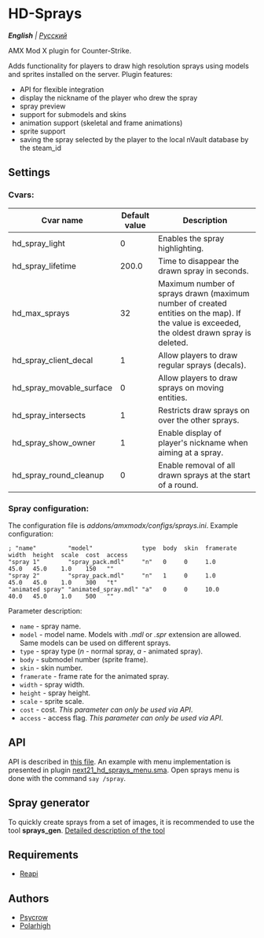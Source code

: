 # HD-Sprays

_**English** | [Русский](README.ru.md)_

AMX Mod X plugin for Counter-Strike.

Adds functionality for players to draw high resolution sprays using models and sprites installed on the server. Plugin features:
* API for flexible integration
* display the nickname of the player who drew the spray
* spray preview
* support for submodels and skins
* animation support (skeletal and frame animations)
* sprite support
* saving the spray selected by the player to the local nVault database by the steam_id

## Settings

### Cvars:
| Cvar name | Default value | Description |
| --- |---------------|-----------------------------|
| hd_spray_light | 0             | Enables the spray highlighting. |
| hd_spray_lifetime | 200.0      | Time to disappear the drawn spray in seconds. |
| hd_max_sprays | 32             | Maximum number of sprays drawn (maximum number of created entities on the map). If the value is exceeded, the oldest drawn spray is deleted. |
| hd_spray_client_decal | 1      | Allow players to draw regular sprays (decals). |
| hd_spray_movable_surface | 0   | Allow players to draw sprays on moving entities. |
| hd_spray_intersects | 1        | Restricts draw sprays on over the other sprays. |
| hd_spray_show_owner | 1        | Enable display of player's nickname when aiming at a spray. |
| hd_spray_round_cleanup | 0     | Enable removal of all drawn sprays at the start of a round. |

### Spray configuration:
The configuration file is *addons/amxmodx/configs/sprays.ini*. Example configuration:
```
; "name"         "model"              type  body  skin  framerate  width  height  scale  cost  access
"spray 1"        "spray_pack.mdl"     "n"   0     0     1.0        45.0   45.0    1.0    150   ""
"spray 2"        "spray_pack.mdl"     "n"   1     0     1.0        45.0   45.0    1.0    300   "t"
"animated spray" "animated_spray.mdl" "a"   0     0     10.0       40.0   45.0    1.0    500   ""
```

Parameter description:
* `name` - spray name.
* `model` - model name. Models with *.mdl* or *.spr* extension are allowed. Same models can be used on different sprays.
* `type` - spray type (*n* - normal spray, *a* - animated spray).
* `body` - submodel number (sprite frame).
* `skin` - skin number.
* `framerate` - frame rate for the animated spray.
* `width` - spray width.
* `height` - spray height.
* `scale` - sprite scale.
* `cost` - cost. *This parameter can only be used via API*.
* `access` - access flag. *This parameter can only be used via API*.

## API
API is described in [this file](addons/amxmodx/scripting/include/hdsprays.inc).
An example with menu implementation is presented in plugin [next21_hd_sprays_menu.sma](addons/amxmodx/scripting/next21_hd_sprays_menu.sma). Open sprays menu is done with the command `say /spray`.

## Spray generator
To quickly create sprays from a set of images, it is recommended to use the tool **sprays_gen**. [Detailed description of the tool](utils/sprays_gen/README.md)

## Requirements
- [Reapi](https://github.com/s1lentq/reapi)

## Authors
- [Psycrow](https://github.com/Psycrow101)
- [Polarhigh](https://github.com/Polarhigh)